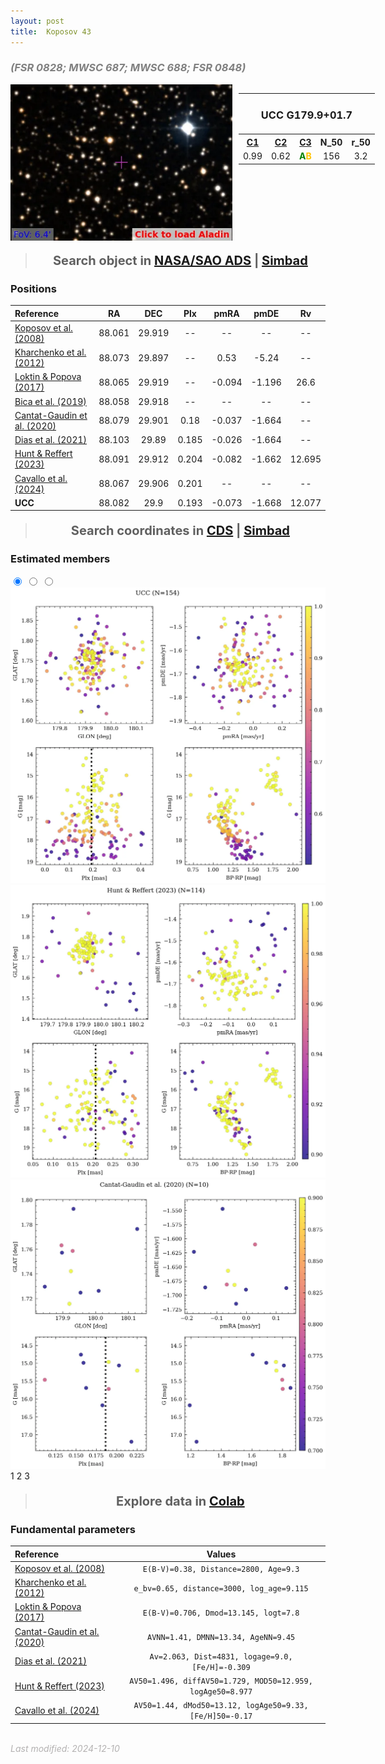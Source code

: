 ```yaml
---
layout: post
title:  Koposov 43
---
```

<h3><span style="color: #808080;"><i>(FSR 0828; MWSC 687; MWSC 688; FSR 0848)</i></span></h3><div style="display: flex; justify-content: space-between; width:720px;height:250px">
<div style="text-align: center;">
<!-- WEBP image -->
<img id="myImage" src="https://raw.githubusercontent.com/ucc23/Q2P/main/plots/koposov43_aladin.webp" alt="Clickable Image" style="width:355px;height:250px; cursor: pointer;">

<!-- Div to contain Aladin Lite viewer -->
<div id="aladin-lite-div" style="width:355px;height:250px;display:none;"></div>

<!-- Aladin Lite script (will be loaded after the image is clicked) -->
<script type="text/javascript">
// Function to load Aladin Lite after image click and hide the image
function loadAladinLiteAndHideImage() {
    // Dynamically load the Aladin Lite script
    let aladinScript = document.createElement('script');
    aladinScript.src = "https://aladin.cds.unistra.fr/AladinLite/api/v3/latest/aladin.js";
    aladinScript.charset = "utf-8";
    aladinScript.onload = function () {
        A.init.then(() => {
            let aladin = A.aladin('#aladin-lite-div', {survey:"P/DSS2/color", fov:0.107, target: "88.082 29.9"});
            // Remove the image
            document.getElementById('myImage').remove();
            // Hide the image
            //document.getElementById('myImage').style.visibility = "hidden";
            // Show the Aladin Lite viewer
            document.getElementById('aladin-lite-div').style.display = 'block';
        });
     };
    document.head.appendChild(aladinScript);
}
// Event listener for image click
document.getElementById('myImage').addEventListener('click', loadAladinLiteAndHideImage);
</script>
</div>
<!-- Left block -->

<table style="text-align: center; width:355px;height:250px;">
  <!-- Row 1 (title) -->
  <tr>
    <td colspan="5"><h3>UCC G179.9+01.7</h3></td>
  </tr>
  <!-- Row 2 -->
  <tr>
    <th><a href="https://ucc.ar/faq#what-are-the-c1-c2-and-c3-parameters" title="Photometric class">C1</a></th>
    <th><a href="https://ucc.ar/faq#what-are-the-c1-c2-and-c3-parameters" title="Density class">C2</a></th>
    <th><a href="https://ucc.ar/faq#what-are-the-c1-c2-and-c3-parameters" title="Combined class">C3</a></th>
    <th><div title="Stars with membership probability >50%">N_50</div></th>
    <th><div title="Radius that contains half the members [arcmin]">r_50</div></th>
  </tr>
  <!-- Row 3 -->
  <tr>
    <td>0.99</td>
    <td>0.62</td>
    <td><span style="color: green; font-weight: bold;">A</span><span style="color: #FFC300; font-weight: bold;">B</span></td>
    <td>156</td>
    <td>3.2</td>
  </tr>
</table>
</div>

> <p style="text-align:center; font-weight: bold; font-size:20px">Search object in <a data-umami-event="nasa_search" href="https://ui.adsabs.harvard.edu/search/q=%20collection%3Aastronomy%20body%3A%22Koposov%2043%22&sort=date%20desc%2C%20bibcode%20desc&p_=0" target="_blank">NASA/SAO ADS</a> | <a data-umami-event="simbad_search" href="https://simbad.cds.unistra.fr/simbad/sim-id-refs?Ident=koposov43" target="_blank">Simbad</a></p>


### Positions

| Reference    | RA    | DEC   | Plx  | pmRA  | pmDE   |  Rv  |
| :---         | :---: | :---: | :---: | :---: | :---: | :---: |
|[Koposov et al. (2008)](https://ui.adsabs.harvard.edu/abs/2008A%26A...486..771K) | 88.061 | 29.919 | -- | -- | -- | -- |
|[Kharchenko et al. (2012)](https://ui.adsabs.harvard.edu/abs/2012A%26A...543A.156K) | 88.073 | 29.897 | -- | 0.53 | -5.24 | -- |
|[Loktin & Popova (2017)](https://ui.adsabs.harvard.edu/abs/2017AstBu..72..257L) | 88.065 | 29.919 | -- | -0.094 | -1.196 | 26.6 |
|[Bica et al. (2019)](https://ui.adsabs.harvard.edu/abs/2019AJ....157...12B) | 88.058 | 29.918 | -- | -- | -- | -- |
|[Cantat-Gaudin et al. (2020)](https://ui.adsabs.harvard.edu/abs/2020A%26A...640A...1C) | 88.079 | 29.901 | 0.18 | -0.037 | -1.664 | -- |
|[Dias et al. (2021)](https://ui.adsabs.harvard.edu/abs/2021MNRAS.504..356D) | 88.103 | 29.89 | 0.185 | -0.026 | -1.664 | -- |
|[Hunt & Reffert (2023)](https://ui.adsabs.harvard.edu/abs/2023A%26A...673A.114H) | 88.091 | 29.912 | 0.204 | -0.082 | -1.662 | 12.695 |
|[Cavallo et al. (2024)](https://ui.adsabs.harvard.edu/abs/2024AJ....167...12C) | 88.067 | 29.906 | 0.201 | -- | -- | -- |
| **UCC** |88.082 | 29.9 | 0.193 | -0.073 | -1.668 | 12.077 |

> <p style="text-align:center; font-weight: bold; font-size:20px">Search coordinates in <a data-umami-event="cds_coord_search" href="https://cdsportal.u-strasbg.fr/?target=88.082,+29.9" target="_blank">CDS</a> | <a data-umami-event="simbad_coord_search" href="https://simbad.cds.unistra.fr/mobile/object_list.html?coord=88.082%2029.9&output=json&radius=5&userEntry=koposov43" target="_blank">Simbad</a></p>

### Estimated members

<div class="carousel">
<input type="radio" name="radio-btn" id="slide1" checked>
<input type="radio" name="radio-btn" id="slide2">
<input type="radio" name="radio-btn" id="slide3">
<div class="slides">
<div class="slide">
<a href="https://raw.githubusercontent.com/ucc23/Q2P/main/plots/koposov43.webp" target="_blank">
<img src="https://raw.githubusercontent.com/ucc23/Q2P/main/plots/koposov43.webp" alt="Koposov 43 UCC">
</a>
</div>
<div class="slide">
<a href="https://raw.githubusercontent.com/ucc23/Q2P/main/plots/koposov43_HUNT23.webp" target="_blank">
<img src="https://raw.githubusercontent.com/ucc23/Q2P/main/plots/koposov43_HUNT23.webp" alt="Koposov 43 HUNT23">
</a>
</div>
<div class="slide">
<a href="https://raw.githubusercontent.com/ucc23/Q2P/main/plots/koposov43_CANTAT20.webp" target="_blank">
<img src="https://raw.githubusercontent.com/ucc23/Q2P/main/plots/koposov43_CANTAT20.webp" alt="Koposov 43 CANTAT20">
</a>
</div>
</div>
<div class="indicators">
<label for="slide1">1</label>
<label for="slide2">2</label>
<label for="slide3">3</label>
</div>
</div>


> <p style="text-align:center; font-weight: bold; font-size:20px">Explore data in <a data-umami-event="colab" href="https://colab.research.google.com/github/ucc23/ucc/blob/main/assets/notebook.ipynb" target="_blank">Colab</a></p>


### Fundamental parameters

| Reference |  Values |
| :---         |     :---:      |
| [Koposov et al. (2008)](https://ui.adsabs.harvard.edu/abs/2008A%26A...486..771K) | `E(B-V)=0.38, Distance=2800, Age=9.3` |
| [Kharchenko et al. (2012)](https://ui.adsabs.harvard.edu/abs/2012A%26A...543A.156K) | `e_bv=0.65, distance=3000, log_age=9.115` |
| [Loktin & Popova (2017)](https://ui.adsabs.harvard.edu/abs/2017AstBu..72..257L) | `E(B-V)=0.706, Dmod=13.145, logt=7.8` |
| [Cantat-Gaudin et al. (2020)](https://ui.adsabs.harvard.edu/abs/2020A%26A...640A...1C) | `AVNN=1.41, DMNN=13.34, AgeNN=9.45` |
| [Dias et al. (2021)](https://ui.adsabs.harvard.edu/abs/2021MNRAS.504..356D) | `Av=2.063, Dist=4831, logage=9.0, [Fe/H]=-0.309` |
| [Hunt & Reffert (2023)](https://ui.adsabs.harvard.edu/abs/2023A%26A...673A.114H) | `AV50=1.496, diffAV50=1.729, MOD50=12.959, logAge50=8.977` |
| [Cavallo et al. (2024)](https://ui.adsabs.harvard.edu/abs/2024AJ....167...12C) | `AV50=1.44, dMod50=13.12, logAge50=9.33, [Fe/H]50=-0.17` |

<br>
<font color="b3b1b1"><i>Last modified: 2024-12-10</i></font>
